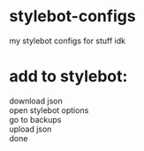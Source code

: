 # stylebot-configs
my stylebot configs for stuff idk

# add to stylebot:
download json <br>
open stylebot options <br>
go to backups <br>
upload json <br>
done
